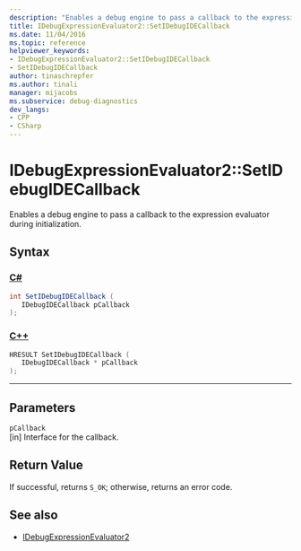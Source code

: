```yaml
---
description: "Enables a debug engine to pass a callback to the expression evaluator during initialization."
title: IDebugExpressionEvaluator2::SetIDebugIDECallback
ms.date: 11/04/2016
ms.topic: reference
helpviewer_keywords:
- IDebugExpressionEvaluator2::SetIDebugIDECallback
- SetIDebugIDECallback
author: tinaschrepfer
ms.author: tinali
manager: mijacobs
ms.subservice: debug-diagnostics
dev_langs:
- CPP
- CSharp
---
```

# IDebugExpressionEvaluator2::SetIDebugIDECallback

Enables a debug engine to pass a callback to the expression evaluator during initialization.

## Syntax

### [C#](#tab/csharp)
```csharp
int SetIDebugIDECallback (
   IDebugIDECallback pCallback
);
```
### [C++](#tab/cpp)
```cpp
HRESULT SetIDebugIDECallback (
   IDebugIDECallback * pCallback
);
```
---

## Parameters
`pCallback`\
[in] Interface for the callback.

## Return Value
 If successful, returns `S_OK`; otherwise, returns an error code.

## See also
- [IDebugExpressionEvaluator2](../../../extensibility/debugger/reference/idebugexpressionevaluator2.md)
